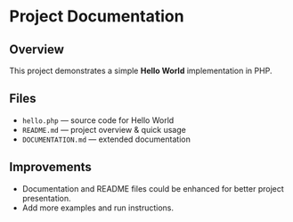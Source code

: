# Project Documentation

## Overview
This project demonstrates a simple **Hello World** implementation in PHP.

## Files
- `hello.php` — source code for Hello World
- `README.md` — project overview & quick usage
- `DOCUMENTATION.md` — extended documentation

## Improvements
- Documentation and README files could be enhanced for better project presentation.
- Add more examples and run instructions.
